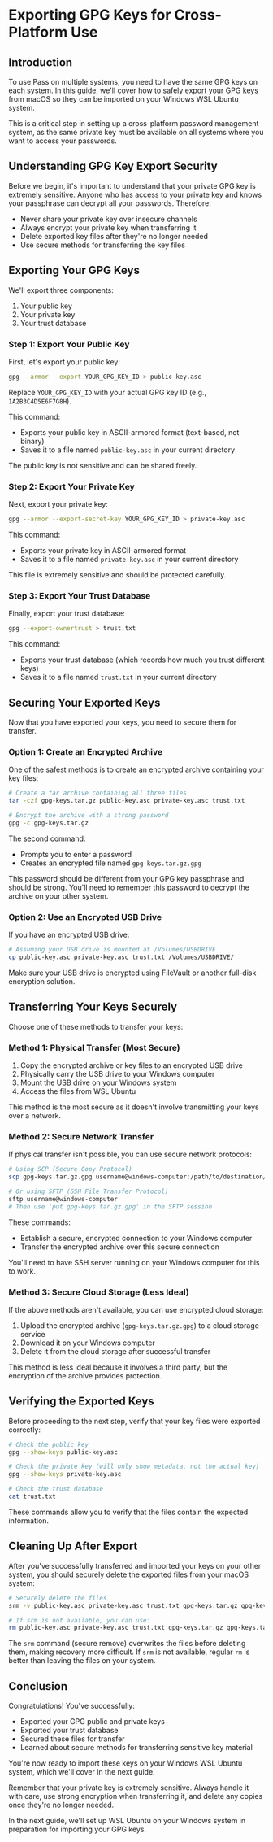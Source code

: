 # Exporting GPG Keys for Cross-Platform Use

## Introduction

To use Pass on multiple systems, you need to have the same GPG keys on each system. In this guide, we'll cover how to safely export your GPG keys from macOS so they can be imported on your Windows WSL Ubuntu system.

This is a critical step in setting up a cross-platform password management system, as the same private key must be available on all systems where you want to access your passwords.

## Understanding GPG Key Export Security

Before we begin, it's important to understand that your private GPG key is extremely sensitive. Anyone who has access to your private key and knows your passphrase can decrypt all your passwords. Therefore:

- Never share your private key over insecure channels
- Always encrypt your private key when transferring it
- Delete exported key files after they're no longer needed
- Use secure methods for transferring the key files

## Exporting Your GPG Keys

We'll export three components:
1. Your public key
2. Your private key
3. Your trust database

### Step 1: Export Your Public Key

First, let's export your public key:

```bash
gpg --armor --export YOUR_GPG_KEY_ID > public-key.asc
```

Replace `YOUR_GPG_KEY_ID` with your actual GPG key ID (e.g., `1A2B3C4D5E6F7G8H`).

This command:
- Exports your public key in ASCII-armored format (text-based, not binary)
- Saves it to a file named `public-key.asc` in your current directory

The public key is not sensitive and can be shared freely.

### Step 2: Export Your Private Key

Next, export your private key:

```bash
gpg --armor --export-secret-key YOUR_GPG_KEY_ID > private-key.asc
```

This command:
- Exports your private key in ASCII-armored format
- Saves it to a file named `private-key.asc` in your current directory

This file is extremely sensitive and should be protected carefully.

### Step 3: Export Your Trust Database

Finally, export your trust database:

```bash
gpg --export-ownertrust > trust.txt
```

This command:
- Exports your trust database (which records how much you trust different keys)
- Saves it to a file named `trust.txt` in your current directory

## Securing Your Exported Keys

Now that you have exported your keys, you need to secure them for transfer.

### Option 1: Create an Encrypted Archive

One of the safest methods is to create an encrypted archive containing your key files:

```bash
# Create a tar archive containing all three files
tar -czf gpg-keys.tar.gz public-key.asc private-key.asc trust.txt

# Encrypt the archive with a strong password
gpg -c gpg-keys.tar.gz
```

The second command:
- Prompts you to enter a password
- Creates an encrypted file named `gpg-keys.tar.gz.gpg`

This password should be different from your GPG key passphrase and should be strong. You'll need to remember this password to decrypt the archive on your other system.

### Option 2: Use an Encrypted USB Drive

If you have an encrypted USB drive:

```bash
# Assuming your USB drive is mounted at /Volumes/USBDRIVE
cp public-key.asc private-key.asc trust.txt /Volumes/USBDRIVE/
```

Make sure your USB drive is encrypted using FileVault or another full-disk encryption solution.

## Transferring Your Keys Securely

Choose one of these methods to transfer your keys:

### Method 1: Physical Transfer (Most Secure)

1. Copy the encrypted archive or key files to an encrypted USB drive
2. Physically carry the USB drive to your Windows computer
3. Mount the USB drive on your Windows system
4. Access the files from WSL Ubuntu

This method is the most secure as it doesn't involve transmitting your keys over a network.

### Method 2: Secure Network Transfer

If physical transfer isn't possible, you can use secure network protocols:

```bash
# Using SCP (Secure Copy Protocol)
scp gpg-keys.tar.gz.gpg username@windows-computer:/path/to/destination/

# Or using SFTP (SSH File Transfer Protocol)
sftp username@windows-computer
# Then use 'put gpg-keys.tar.gz.gpg' in the SFTP session
```

These commands:
- Establish a secure, encrypted connection to your Windows computer
- Transfer the encrypted archive over this secure connection

You'll need to have SSH server running on your Windows computer for this to work.

### Method 3: Secure Cloud Storage (Less Ideal)

If the above methods aren't available, you can use encrypted cloud storage:

1. Upload the encrypted archive (`gpg-keys.tar.gz.gpg`) to a cloud storage service
2. Download it on your Windows computer
3. Delete it from the cloud storage after successful transfer

This method is less ideal because it involves a third party, but the encryption of the archive provides protection.

## Verifying the Exported Keys

Before proceeding to the next step, verify that your key files were exported correctly:

```bash
# Check the public key
gpg --show-keys public-key.asc

# Check the private key (will only show metadata, not the actual key)
gpg --show-keys private-key.asc

# Check the trust database
cat trust.txt
```

These commands allow you to verify that the files contain the expected information.

## Cleaning Up After Export

After you've successfully transferred and imported your keys on your other system, you should securely delete the exported files from your macOS system:

```bash
# Securely delete the files
srm -v public-key.asc private-key.asc trust.txt gpg-keys.tar.gz gpg-keys.tar.gz.gpg

# If srm is not available, you can use:
rm public-key.asc private-key.asc trust.txt gpg-keys.tar.gz gpg-keys.tar.gz.gpg
```

The `srm` command (secure remove) overwrites the files before deleting them, making recovery more difficult. If `srm` is not available, regular `rm` is better than leaving the files on your system.

## Conclusion

Congratulations! You've successfully:
- Exported your GPG public and private keys
- Exported your trust database
- Secured these files for transfer
- Learned about secure methods for transferring sensitive key material

You're now ready to import these keys on your Windows WSL Ubuntu system, which we'll cover in the next guide.

Remember that your private key is extremely sensitive. Always handle it with care, use strong encryption when transferring it, and delete any copies once they're no longer needed.

In the next guide, we'll set up WSL Ubuntu on your Windows system in preparation for importing your GPG keys.
